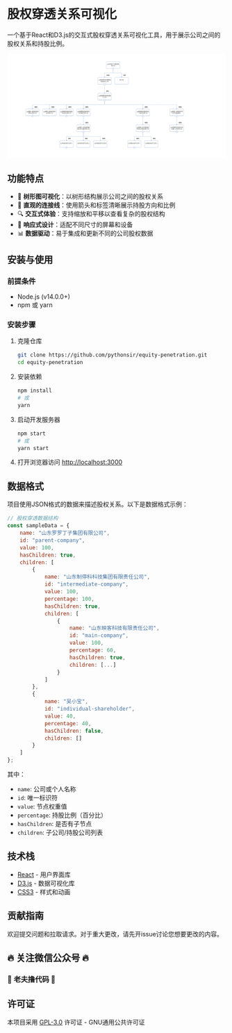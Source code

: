 # 股权穿透关系可视化

一个基于React和D3.js的交互式股权穿透关系可视化工具，用于展示公司之间的股权关系和持股比例。

![股权穿透关系可视化截图](screenshots/preview.png)

## 功能特点

- 🌳 **树形图可视化**：以树形结构展示公司之间的股权关系
- 🔗 **直观的连接线**：使用箭头和标签清晰展示持股方向和比例
- 🔍 **交互式体验**：支持缩放和平移以查看复杂的股权结构
- 📱 **响应式设计**：适配不同尺寸的屏幕和设备
- 📊 **数据驱动**：易于集成和更新不同的公司股权数据

## 安装与使用

### 前提条件

- Node.js (v14.0.0+)
- npm 或 yarn

### 安装步骤

1. 克隆仓库
   ```bash
   git clone https://github.com/pythonsir/equity-penetration.git
   cd equity-penetration
   ```

2. 安装依赖
   ```bash
   npm install
   # 或
   yarn
   ```

3. 启动开发服务器
   ```bash
   npm start
   # 或
   yarn start
   ```

4. 打开浏览器访问 [http://localhost:3000](http://localhost:3000)

## 数据格式

项目使用JSON格式的数据来描述股权关系。以下是数据格式示例：

```javascript
// 股权穿透数据结构
const sampleData = {
    name: "山东罗罗丁子集团有限公司",
    id: "parent-company",
    value: 100,
    hasChildren: true,
    children: [
        {
            name: "山东制停科科技集团有限责任公司",
            id: "intermediate-company",
            value: 100,
            percentage: 100,
            hasChildren: true,
            children: [
                {
                    name: "山东映客科技有限责任公司",
                    id: "main-company",
                    value: 100,
                    percentage: 60,
                    hasChildren: true,
                    children: [...]
                }
            ]
        },
        {
            name: "吴小宝",
            id: "individual-shareholder",
            value: 40,
            percentage: 40,
            hasChildren: false,
            children: []
        }
    ]
};
```

其中：
- `name`: 公司或个人名称
- `id`: 唯一标识符
- `value`: 节点权重值
- `percentage`: 持股比例（百分比）
- `hasChildren`: 是否有子节点
- `children`: 子公司/持股公司列表

## 技术栈

- [React](https://reactjs.org/) - 用户界面库
- [D3.js](https://d3js.org/) - 数据可视化库
- [CSS3](https://developer.mozilla.org/en-US/docs/Web/CSS) - 样式和动画

## 贡献指南

欢迎提交问题和拉取请求。对于重大更改，请先开issue讨论您想要更改的内容。

## 🔥 关注微信公众号 🔥
### 📱 **老夫撸代码** 📱

## 许可证

本项目采用 [GPL-3.0](https://www.gnu.org/licenses/gpl-3.0.html) 许可证 - GNU通用公共许可证
